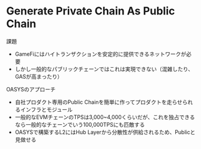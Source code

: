 # Generate Private Chain As Public Chain

課題
* GameFiにはハイトランザクションを安定的に提供できるネットワークが必要
* しかし一般的なパブリックチェーンではこれは実現できない（混雑したり、GASが高まったり）

OASYSのアプローチ
* 自社プロダクト専用のPublic Chainを簡単に作ってプロダクトを走らせられるインフラとモジュール
* 一般的なEVMチェーンのTPSは3,000~4,000くらいだが、これを独占できるなら一般的なチェーンでいう100,000TPSにも匹敵する
* OASYSで構築するL2にはHub Layerから分散性が供給されるため、Publicと見做せる